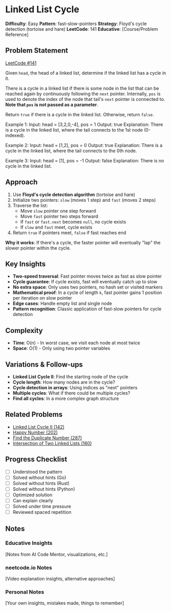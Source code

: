 # Linked List Cycle

**Difficulty**: Easy
**Pattern**: fast-slow-pointers
**Strategy**: Floyd's cycle detection (tortoise and hare)
**LeetCode**: 141
**Educative**: [Course/Problem Reference]

## Problem Statement
[LeetCode #141](https://leetcode.com/problems/linked-list-cycle/)

Given `head`, the head of a linked list, determine if the linked list has a cycle in it.

There is a cycle in a linked list if there is some node in the list that can be reached again by continuously following the `next` pointer. Internally, `pos` is used to denote the index of the node that tail's `next` pointer is connected to. **Note that `pos` is not passed as a parameter**.

Return `true` if there is a cycle in the linked list. Otherwise, return `false`.

Example 1:
Input: head = [3,2,0,-4], pos = 1
Output: true
Explanation: There is a cycle in the linked list, where the tail connects to the 1st node (0-indexed).

Example 2:
Input: head = [1,2], pos = 0
Output: true
Explanation: There is a cycle in the linked list, where the tail connects to the 0th node.

Example 3:
Input: head = [1], pos = -1
Output: false
Explanation: There is no cycle in the linked list.

## Approach
1. Use **Floyd's cycle detection algorithm** (tortoise and hare)
2. Initialize two pointers: `slow` (moves 1 step) and `fast` (moves 2 steps)
3. Traverse the list:
   - Move `slow` pointer one step forward
   - Move `fast` pointer two steps forward
   - If `fast` or `fast.next` becomes `null`, no cycle exists
   - If `slow` and `fast` meet, cycle exists
4. Return `true` if pointers meet, `false` if fast reaches end

**Why it works**: If there's a cycle, the faster pointer will eventually "lap" the slower pointer within the cycle.

## Key Insights
- **Two-speed traversal**: Fast pointer moves twice as fast as slow pointer
- **Cycle guarantee**: If cycle exists, fast will eventually catch up to slow
- **No extra space**: Only uses two pointers, no hash set or visited markers
- **Mathematical proof**: In a cycle of length `k`, fast pointer gains 1 position per iteration on slow pointer
- **Edge cases**: Handle empty list and single node
- **Pattern recognition**: Classic application of fast-slow pointers for cycle detection

## Complexity
- **Time**: O(n) - In worst case, we visit each node at most twice
- **Space**: O(1) - Only using two pointer variables

## Variations & Follow-ups
- **Linked List Cycle II**: Find the starting node of the cycle
- **Cycle length**: How many nodes are in the cycle?
- **Cycle detection in arrays**: Using indices as "next" pointers
- **Multiple cycles**: What if there could be multiple cycles?
- **Find all cycles**: In a more complex graph structure

## Related Problems
- [Linked List Cycle II (142)](https://leetcode.com/problems/linked-list-cycle-ii/)
- [Happy Number (202)](https://leetcode.com/problems/happy-number/)
- [Find the Duplicate Number (287)](https://leetcode.com/problems/find-the-duplicate-number/)
- [Intersection of Two Linked Lists (160)](https://leetcode.com/problems/intersection-of-two-linked-lists/)

## Progress Checklist
- [ ] Understood the pattern
- [ ] Solved without hints (Go)
- [ ] Solved without hints (Rust)
- [ ] Solved without hints (Python)
- [ ] Optimized solution
- [ ] Can explain clearly
- [ ] Solved under time pressure
- [ ] Reviewed spaced repetition

## Notes
### Educative Insights
[Notes from AI Code Mentor, visualizations, etc.]

### neetcode.io Notes
[Video explanation insights, alternative approaches]

### Personal Notes
[Your own insights, mistakes made, things to remember]
